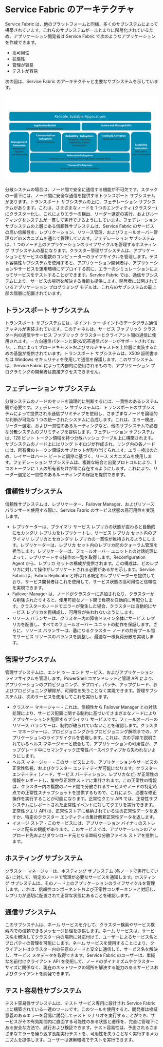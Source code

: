 <properties
   pageTitle="Service Fabric のアーキテクチャ | Microsoft Azure"
   description="Service Fabric とは、スケーラブルで信頼性が高く管理しやすいクラウド向けアプリケーションの構築に使用される分散型システム プラットフォームです。この記事は、Service Fabric のアーキテクチャを説明しています。"
   services="service-fabric"
   documentationCenter=".net"
   authors="rishirsinha"
   manager="timlt"
   editor="rishirsinha"/>

<tags
   ms.service="service-fabric"
   ms.devlang="dotnet"
   ms.topic="article"
   ms.tgt_pltfrm="NA"
   ms.workload="NA"
   ms.date="08/26/2015"
   ms.author="rsinha"/>

# Service Fabric のアーキテクチャ

Service Fabric は、他のプラットフォームと同様、多くのサブシステムによって構築されています。これらのサブシステムが一まとまりに階層化されているため、アプリケーション開発者は Service Fabric で次のようなアプリケーションを作成できます。

* 高可用性
* 拡張性
* 管理が容易
* テストが容易

次の図は、Service Fabric のアーキテクチャと主要なサブシステムを示しています。

![Service Fabric のアーキテクチャ図](media/service-fabric-architecture/service-fabric-architecture.png)

分散システムの場合は、ノード間で安全に通信する機能が不可欠です。スタックの一番下には、ノード間に安全な通信を提供するトランスポート サブシステムがあります。トランスポート サブシステムの上に、フェデレーション サブシステムがあります。これは、さまざまなノードを 1 つのエンティティ (クラスター) にクラスター化し、これによりエラーの検出、リーダー選定の実行、およびルーティングをシステムが一貫して実行できるようにしています。フェデレーション サブシステムの上層にある信頼性サブシステムは、Service Fabric のサービスの高い信頼性を、レプリケーション、リソース管理、およびフェールオーバー管理などのメカニズムを通じて管理しています。フェデレーション サブシステムは、1 つのノード上のアプリケーションのライフサイクルを管理するホスティング サブシステムの基になります。クラスター管理サブシステムは、アプリケーションとサービスの複数のコンピューターのライフサイクルを管理します。テスト容易性サブシステムを使用すると、アプリケーション開発者は、アプリケーションやサービスを運用環境にデプロイする前に、エラーのシミュレーションによってサービスをテストすることができます。Service Fabric では、通信サブシステムにより、サービスの場所を解決する機能も提供します。開発者に公開されているアプリケーション プログラミング モデルは、これらのサブシステムの最上部の階層に配置されています。

## トランスポート サブシステム
トランスポート サブシステムには、ポイント ツー ポイントのデータグラム通信チャネルが実装されています。このチャネルは、サービス ファブリック クラスター内の通信やサービス ファブリック クラスターとクライアント間の通信に使用されます。一方向通信パターンと要求/応答通信パターンがサポートされており、これによってブロードキャストおよびマルチキャストを上位層に実装するための基盤が提供されています。トランスポート サブシステムは、X509 証明書または Windows セキュリティを使用して通信を保護します。このサブシステムは、Service Fabric によって内部的に使用されるもので、アプリケーション プログラミングの開発者は直接アクセスできません。

## フェデレーション サブシステム
分散システムのノードのセットを論理的に判断するには、一貫性のあるシステム観が必要です。フェデレーション サブシステムは、トランスポートのサブシステムによって提供される通信プリミティブを使用し、さまざまなノードを論理的な判断が可能な 1 つの統一されたシステムに合成します。これは、エラー検出、リーダー選定、および一貫性のあるルーティングなど、他のサブシステムで必要な分散システムのプリミティブを提供します。フェデレーション サブシステムは、128 ビット トークン領域を持つ分散ハッシュ テーブル上に構築されます。サブシステムのノード上にはリング トポロジが作成され、リング内の各ノードには、所有権のトークン領域のサブセットが割り当てられます。エラー検出のため、レイヤーはハート ビートと調停に基づく、リース メカニズムを使用します。フェデレーション サブシステムは、複雑な結合と出発プロトコルにより、1 つのトークンに 1 人の所有者だけが常に存在するようにします。これにより、リーダー選定と一貫性のあるルーティングの保証を提供できます。

## 信頼性サブシステム
信頼性サブシステムは、レプリケーター、Failover Manager、およびリソース バランサーを使用する際に、Service Fabric のサービス状態の高可用性を実現します。

* レプリケーターは、プライマリ サービス レプリカの状態が変わると自動的にセカンダリ レプリカをレプリケートし、サービス レプリカ セット内のプライマリ レプリカとセカンダリ レプリカの一貫性が維持されるようにします。レプリケーターは、レプリカ セット内のレプリカ間のクォーラム管理を担当します。レプリケーターは、フェールオーバー ユニットとの対話処理によって、レプリケートする操作の一覧を取得します。Reconfiguration Agent から、レプリカ セットの構成が提供されます。この構成は、どのレプリカに対して操作がレプリケートされる必要があるかを示します。Service Fabric は、Fabric Replicator と呼ばれる既定のレプリケーターを提供しており、サービス開発者はこれを使用して、サービス状態の高可用性と信頼性を実現できます。
* Failover Manager は、ノードがクラスターに追加されたり、クラスターから削除されたりすると、使用可能なノード間で負荷を自動的に再配分します。クラスターのノードでエラーが発生した場合、クラスターは自動的にサービス レプリカを再構成し、可用性が失われないようにします。
* リソース バランサーは、クラスター内の障害ドメイン全体にサービス レプリカを配置し、すべてのフェールオーバー ユニットの動作を保証します。さらに、リソース バランサーは、基になるクラスター ノードの共有プール間でサービス リソースのバランスを調整し、最適な一様負荷分散を実現します。

## 管理サブシステム
管理サブシステムは、エンド ツー エンド サービス、およびアプリケーション ライフサイクルを管理します。PowerShell コマンドレットと管理 API により、アプリケーションのプロビジョニング、デプロイ、パッチ、アップグレード、およびプロビジョニング解除が、可用性を失うことなく実現できます。管理サブシステムは、次のサービスを使用してこれを実行します。

* クラスター マネージャー - これは、信頼性から Failover Manager との対話処理により、サービス配置に関する制約に基づいてさまざまなノードによりアプリケーションを配置するプライマリ サービスです。フェールオーバーのリソース バランサーは、制約が破られていないことを確認します。クラスター マネージャーは、プロビジョニングからプロビジョニング解除までの、アプリケーションのライフサイクルを管理します。これは、次の手順で説明されているヘルス マネージャーと統合して、アプリケーションの可用性が、アップグレード中にセマンティック正常性パースペクティブから失われないようにします。
* ヘルス マネージャー - このサービスにより、アプリケーションやサービスの正常性監視、およびクラスター エンティティが可能になります。クラスター エンティティ (ノード、サービス パーティション、レプリカなど) が正常性の情報をレポートし、集中型正常性ストアに集計されます。この正常性の情報は、クラスター内の複数のノード間で分散されるサービスやノードの特定時点での正常性スナップショットを提供するもので、これにより、必要な修正操作を実行することが可能になります。正常性クエリ API では、正常性サブシステムにレポートされた正常性イベントに対してクエリを実行できます。正常性クエリ API は、正常性ストアに格納されている生の正常性データを返すか、特定のクラスター エンティティの集計解釈正常性データを返します。
* イメージ ストア - このサービスには、アプリケーション バイナリのストレージと配布の機能があります。このサービスでは、アプリケーションのアップロード先およびダウンロード元となる単純な分散ファイル ストアを提供します。


## ホスティング サブシステム
クラスター マネージャーは、ホスティング サブシステム (各ノードで実行している) に対して、特定のノードで管理が必要なサービスを通知します。ホスティング サブシステムは、そのノード上のアプリケーションのライフサイクルを管理します。これは、信頼性コンポーネントおよび正常性コンポーネントと対話し、レプリカが適切に配置されて正常な状態にあることを確認します。

## 通信サブシステム
このサブシステムは、ネーム サービスを介して、クラスター検索やサービス検索内での信頼できるメッセージ処理を提供します。ネーム サービスは、サービス名を解決してクラスター内の場所に対応付けて、ユーザーによるサービス名とプロパティの管理を可能にします。ネーム サービスを使用することにより、クライアントはクラスター内の任意のノードと安全に通信して、サービス名を解決し、サービス メタデータを取得できます。Service Fabric のユーザーは、単純な名前付けクライアント API を使用して、ノードのダイナミズムやクラスター サイズに関係なく、現在のネットワークの場所を解決する能力のあるサービスおよびクライアントを開発できます。

## テスト容易性サブシステム
テスト容易性サブシステムは、テスト サービス専用に設計され Service Fabric 上に構築されている一連のツールです。このツールを使用すると、開発者は検証意義のあるエラーを容易に誘発してテスト シナリオを実行することができ、サービスがその有効期間内に直面する可能性のある状態と遷移を、完全に管理下にある安全な方法で、試行および検証できます。テスト容易性は、予測されるさまざまなエラーを繰り返す長期実行テストを、可用性を失うことなく実行するメカニズムを提供します。ユーザーは運用環境でテストを実行できます。

<!---HONumber=AcomDC_0121_2016-->